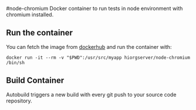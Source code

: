#node-chromium
Docker container to run tests in node environment with chromium installed.

## Run the container

You can fetch the image from [dockerhub](https://hub.docker.com/r/hiorgserver/node-chromium/) and run the container with:

    docker run -it --rm -v "$PWD":/usr/src/myapp hiorgserver/node-chromium /bin/sh

## Build Container

Autobuild triggers a new build with every git push to your source code repository.
